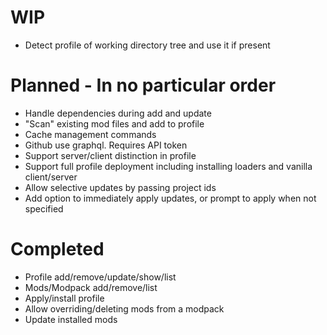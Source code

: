 # WIP
- Detect profile of working directory tree and use it if present

# Planned - In no particular order
- Handle dependencies during add and update
- "Scan" existing mod files and add to profile
- Cache management commands
- Github use graphql. Requires API token
- Support server/client distinction in profile
- Support full profile deployment including installing loaders and vanilla client/server
- Allow selective updates by passing project ids
- Add option to immediately apply updates, or prompt to apply when not specified

# Completed
- Profile add/remove/update/show/list
- Mods/Modpack add/remove/list
- Apply/install profile
- Allow overriding/deleting mods from a modpack
- Update installed mods
